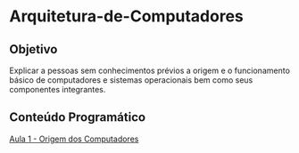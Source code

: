 # Arquitetura-de-Computadores

## Objetivo

Explicar a pessoas sem conhecimentos prévios a origem e o funcionamento básico de computadores e sistemas operacionais bem como seus componentes integrantes.

## Conteúdo Programático
[Aula 1 - Origem dos Computadores](Aula1-Origem_dos_Computadores.md)

